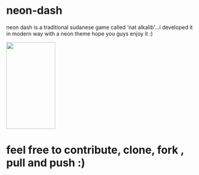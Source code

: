 # neon-dash

 neon dash is a traditional sudanese game called 'nat alkalib'...i developed it in modern way with a neon theme 
 hope you guys enjoy it :)
 
 <img src="https://github.com/mamoun-kubur/neon_dash/blob/master/game.png&" width="130d" height="230">
 
 # feel free to contribute, clone, fork , pull and push :)


